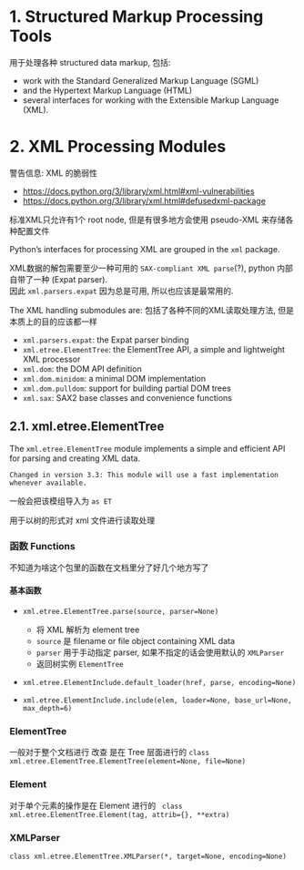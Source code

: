 # 1. Structured Markup Processing Tools

用于处理各种 structured data markup, 包括:
* work with the Standard Generalized Markup Language (SGML)
* and the Hypertext Markup Language (HTML)
* several interfaces for working with the Extensible Markup Language (XML).


# 2. XML Processing Modules

警告信息: XML 的脆弱性
* https://docs.python.org/3/library/xml.html#xml-vulnerabilities
* https://docs.python.org/3/library/xml.html#defusedxml-package

标准XML只允许有1个 root node, 但是有很多地方会使用 pseudo-XML 来存储各种配置文件

Python’s interfaces for processing XML are grouped in the `xml` package.

XML数据的解包需要至少一种可用的 `SAX-compliant XML parse`(?), python 内部自带了一种 (Expat parser).  
因此 `xml.parsers.expat` 因为总是可用, 所以也应该是最常用的.  

The XML handling submodules are: 包括了各种不同的XML读取处理方法, 但是本质上的目的应该都一样  
* `xml.parsers.expat`: the Expat parser binding
* `xml.etree.ElementTree`: the ElementTree API, a simple and lightweight XML processor
* `xml.dom`: the DOM API definition
* `xml.dom.minidom`: a minimal DOM implementation
* `xml.dom.pulldom`: support for building partial DOM trees
* `xml.sax`: SAX2 base classes and convenience functions

## 2.1. xml.etree.ElementTree

The `xml.etree.ElementTree` module implements a simple and efficient API for parsing and creating XML data.

`Changed in version 3.3: This module will use a fast implementation whenever available.`

一般会把该模组导入为 `as ET`

用于以树的形式对 xml 文件进行读取处理  

### 函数 Functions

不知道为啥这个包里的函数在文档里分了好几个地方写了  

#### 基本函数

* `xml.etree.ElementTree.parse(source, parser=None)`
  * 将 XML 解析为 element tree
  * `source` 是 filename or file object containing XML data
  * `parser` 用于手动指定 parser, 如果不指定的话会使用默认的 `XMLParser`
  * 返回树实例 `ElementTree`



* `xml.etree.ElementInclude.default_loader(href, parse, encoding=None)`
* `xml.etree.ElementInclude.include(elem, loader=None, base_url=None, max_depth=6)`

### ElementTree

一般对于整个文档进行 改查 是在 Tree 层面进行的
`class xml.etree.ElementTree.ElementTree(element=None, file=None)`  

### Element

对于单个元素的操作是在 Element 进行的
` class xml.etree.ElementTree.Element(tag, attrib={}, **extra)`

### XMLParser

`class xml.etree.ElementTree.XMLParser(*, target=None, encoding=None)`